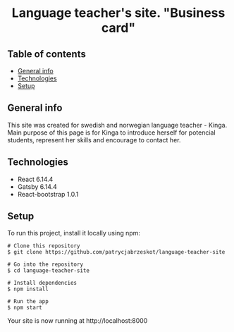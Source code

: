 <h1 align="center">
 Language teacher's site. "Business card"

</h1>

## Table of contents

- [General info](#general-info)
- [Technologies](#technologies)
- [Setup](#setup)

## General info

This site was created for swedish and norwegian language teacher - Kinga. Main purpose of this page is for Kinga to introduce herself for potencial students, represent her skills and encourage to contact her.

## Technologies

- React 6.14.4
- Gatsby 6.14.4
- React-bootstrap 1.0.1

## Setup

To run this project, install it locally using npm:

```
# Clone this repository
$ git clone https://github.com/patrycjabrzeskot/language-teacher-site

# Go into the repository
$ cd language-teacher-site

# Install dependencies
$ npm install

# Run the app
$ npm start
```

Your site is now running at http://localhost:8000
